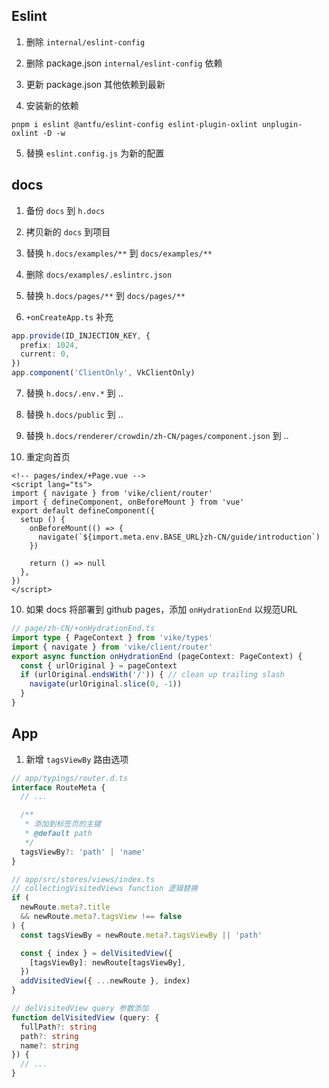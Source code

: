 ## Eslint

1. 删除 `internal/eslint-config`

2. 删除 package.json `internal/eslint-config` 依赖

3. 更新 package.json 其他依赖到最新

4. 安装新的依赖
```shell
pnpm i eslint @antfu/eslint-config eslint-plugin-oxlint unplugin-oxlint -D -w
```

5. 替换 `eslint.config.js` 为新的配置

## docs

1. 备份 `docs` 到 `h.docs`

2. 拷贝新的 `docs` 到项目

3. 替换 `h.docs/examples/**` 到 `docs/examples/** `

4. 删除 `docs/examples/.eslintrc.json`

5. 替换  `h.docs/pages/**` 到 `docs/pages/** `

6. `+onCreateApp.ts` 补充

```ts
app.provide(ID_INJECTION_KEY, {
  prefix: 1024,
  current: 0,
})
app.component('ClientOnly', VkClientOnly)
```

7. 替换 `h.docs/.env.*` 到 ..

8. 替换 `h.docs/public` 到 ..

9. 替换 `h.docs/renderer/crowdin/zh-CN/pages/component.json` 到 ..

9. 重定向首页

```vue
<!-- pages/index/+Page.vue -->
<script lang="ts">
import { navigate } from 'vike/client/router'
import { defineComponent, onBeforeMount } from 'vue'
export default defineComponent({
  setup () {
    onBeforeMount(() => {
      navigate(`${import.meta.env.BASE_URL}zh-CN/guide/introduction`)
    })

    return () => null
  },
})
</script>
```

10. 如果 docs 将部署到 github pages，添加 `onHydrationEnd` 以规范URL

```ts
// page/zh-CN/+onHydrationEnd.ts
import type { PageContext } from 'vike/types'
import { navigate } from 'vike/client/router'
export async function onHydrationEnd (pageContext: PageContext) {
  const { urlOriginal } = pageContext
  if (urlOriginal.endsWith('/')) { // clean up trailing slash
    navigate(urlOriginal.slice(0, -1))
  }
}
```

## App

1. 新增 `tagsViewBy` 路由选项

```ts
// app/typings/router.d.ts
interface RouteMeta {
  // ...

  /**
   * 添加到标签页的主键
   * @default path
   */
  tagsViewBy?: 'path' | 'name'
}
```
```ts
// app/src/stores/views/index.ts
// collectingVisitedViews function 逻辑替换
if (
  newRoute.meta?.title
  && newRoute.meta?.tagsView !== false
) {
  const tagsViewBy = newRoute.meta?.tagsViewBy || 'path'

  const { index } = delVisitedView({
    [tagsViewBy]: newRoute[tagsViewBy],
  })
  addVisitedView({ ...newRoute }, index)
}

// delVisitedView query 参数添加
function delVisitedView (query: {
  fullPath?: string
  path?: string
  name?: string
}) {
  // ...
}
```
